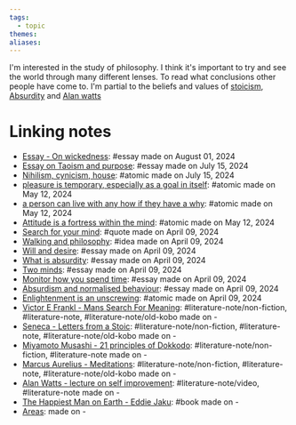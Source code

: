 ```yaml
---  
tags:  
  - topic  
themes:   
aliases:   
---  
```

I'm interested in the study of philosophy. I think it's important to try and see the world through many different lenses. To read what conclusions other people have come to. I'm partial to the beliefs and values of [stoicism](stoicism.md), [Absurdity](Absurdity.md) and [Alan watts](Alan%20watts.md)  
# Linking notes  
- [Essay - On wickedness](../Essays/Essay%20-%20On%20wickedness.md): #essay made on August 01, 2024  
- [Essay on Taoism and purpose](../Essays/Essay%20on%20Taoism%20and%20purpose.md): #essay made on July 15, 2024  
- [Nihilism, cynicism, house](./Nihilism,%20cynicism,%20house.md): #atomic made on July 15, 2024  
- [pleasure is temporary, especially as a goal in itself](./pleasure%20is%20temporary,%20especially%20as%20a%20goal%20in%20itself.md): #atomic made on May 12, 2024  
- [a person can live with any how if they have a why](./a%20person%20can%20live%20with%20any%20how%20if%20they%20have%20a%20why.md): #atomic made on May 12, 2024  
- [Attitude is a fortress within the mind](./Attitude%20is%20a%20fortress%20within%20the%20mind.md): #atomic made on May 12, 2024  
- [Search for your mind](../Quotes/Search%20for%20your%20mind.md): #quote made on April 09, 2024  
- [Walking and philosophy](../Ideas/Walking%20and%20philosophy.md): #idea made on April 09, 2024  
- [Will and desire](../Essays/Will%20and%20desire.md): #essay made on April 09, 2024  
- [What is absurdity](../Essays/What%20is%20absurdity.md): #essay made on April 09, 2024  
- [Two minds](../Essays/Two%20minds.md): #essay made on April 09, 2024  
- [Monitor how you spend time](../Essays/Monitor%20how%20you%20spend%20time.md): #essay made on April 09, 2024  
- [Absurdism and normalised behaviour](../Essays/Absurdism%20and%20normalised%20behaviour.md): #essay made on April 09, 2024  
- [Enlightenment is an unscrewing](./Enlightenment%20is%20an%20unscrewing.md): #atomic made on April 09, 2024  
- [Victor E Frankl - Mans Search For Meaning](../../Literature%20notes/Victor%20E%20Frankl%20-%20Mans%20Search%20For%20Meaning.md): #literature-note/non-fiction, #literature-note, #literature-note/old-kobo made on \-  
- [Seneca - Letters from a Stoic](../../Literature%20notes/Seneca%20-%20Letters%20from%20a%20Stoic.md): #literature-note/non-fiction, #literature-note, #literature-note/old-kobo made on \-  
- [Miyamoto Musashi - 21 principles of Dokkodo](../../Literature%20notes/Miyamoto%20Musashi%20-%2021%20principles%20of%20Dokkodo.md): #literature-note/non-fiction, #literature-note made on \-  
- [Marcus Aurelius - Meditations](../../Literature%20notes/Marcus%20Aurelius%20-%20Meditations.md): #literature-note/non-fiction, #literature-note, #literature-note/old-kobo made on \-  
- [Alan Watts - lecture on self improvement](../../Literature%20notes/Alan%20Watts%20-%20lecture%20on%20self%20improvement.md): #literature-note/video, #literature-note made on \-  
- [The Happiest Man on Earth - Eddie Jaku](../Books/The%20Happiest%20Man%20on%20Earth%20-%20Eddie%20Jaku.md): #book made on \-  
- [Areas](../Areas.md):  made on \-  
